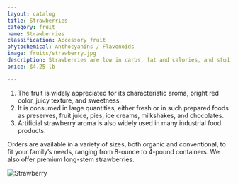 ```yaml
---
layout: catalog
title: Strawberries
category: fruit
name: Strawberries
classification: Accessory fruit
phytochemical: Anthocyanins / Flavonoids
image: fruits/strawberry.jpg
description: Strawberries are low in carbs, fat and calories, and studies have shown that they may lower the risk of certain types of cancer.
price: $4.25 lb

---
```

  
1. The fruit is widely appreciated for its characteristic aroma, bright red color, juicy texture, and sweetness. 
2. It is consumed in large quantities, either fresh or in such prepared foods as preserves, fruit juice, pies, ice creams, milkshakes, and chocolates. 
3. Artificial strawberry aroma is also widely used in many industrial food products. 

Orders are available in a variety of sizes, both organic and conventional, to fit your family’s needs, ranging from 8-ounce to 4-pound containers. We also offer premium long-stem strawberries.

![Strawberry](http://upload.wikimedia.org/wikipedia/commons/thumb/a/af/Strawberries-6354.jpg/640px-Strawberries-6354.jpg)


